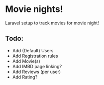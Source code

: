 # Movie nights!
Laravel setup to track movies for movie night!

## Todo:
- Add (Default) Users
- Add Registration rules
- Add Movie(s)
- Add IMBD page linking?
- Add Reviews (per user)
- Add Rating?
